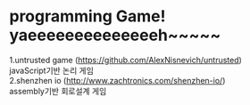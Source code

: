 # programming Game! yaeeeeeeeeeeeeeeh~~~~~
1.untrusted game (https://github.com/AlexNisnevich/untrusted)  
javaScript기반 논리 게임  
2.shenzhen io (http://www.zachtronics.com/shenzhen-io/)  
assembly기반 회로설계 게임